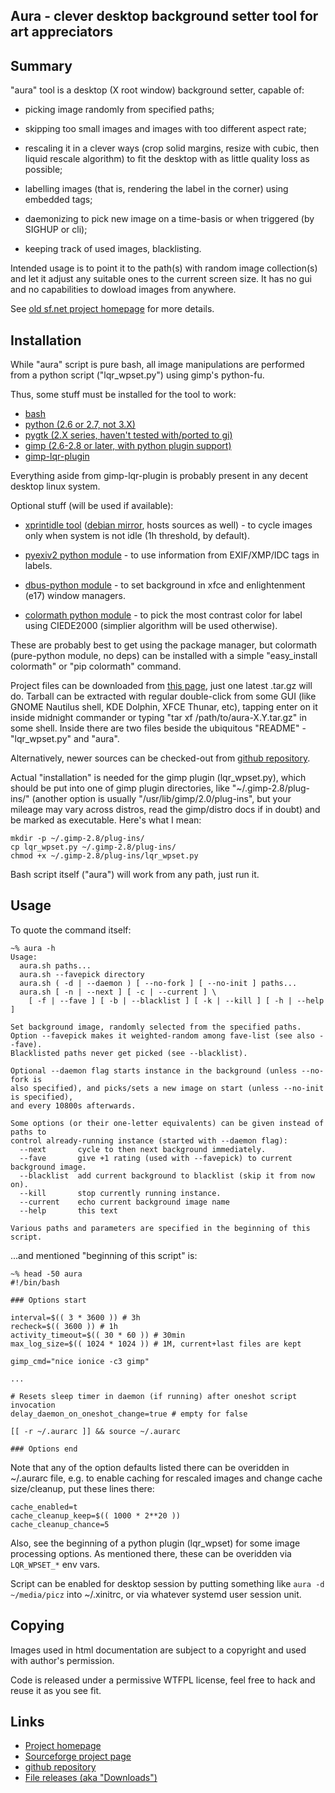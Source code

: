 Aura - clever desktop background setter tool for art appreciators
--------------------


Summary
--------------------

"aura" tool is a desktop (X root window) background setter, capable of:

* picking image randomly from specified paths;

* skipping too small images and images with too different aspect rate;

* rescaling it in a clever ways (crop solid margins, resize with cubic, then
	liquid rescale algorithm) to fit the desktop with as little quality loss
	as possible;

* labelling images (that is, rendering the label in the corner) using
	embedded tags;

* daemonizing to pick new image on a time-basis or when triggered (by SIGHUP
	or cli);

* keeping track of used images, blacklisting.

Intended usage is to point it to the path(s) with random image collection(s)
and let it adjust any suitable ones to the current screen size. It has no gui
and no capabilities to dowload images from anywhere.

See [old sf.net project homepage](http://desktop-aura.sf.net/) for more details.


Installation
--------------------

While "aura" script is pure bash, all image manipulations are performed from a
python script ("lqr_wpset.py") using gimp's python-fu.

Thus, some stuff must be installed for the tool to work:

* [bash](http://gnu.org/software/bash/)
* [python (2.6 or 2.7, not 3.X)](http://python.org/)
* [pygtk (2.X series, haven't tested with/ported to gi)](http://www.pygtk.org/)
* [gimp (2.6-2.8 or later, with python plugin support)](http://gimp.org/)
* [gimp-lqr-plugin](http://liquidrescale.wikidot.com/)

Everything aside from gimp-lqr-plugin is probably present in any decent
desktop linux system.

Optional stuff (will be used if available):

* [xprintidle tool](http://www.dtek.chalmers.se/~henoch/text/xprintidle.html)
	([debian mirror](http://packages.debian.org/sid/xprintidle), hosts sources
	as well) - to cycle images only when system is not idle (1h threshold, by
	default).

* [pyexiv2 python module](http://tilloy.net/dev/pyexiv2/) - to use information
	from EXIF/XMP/IDC tags in labels.

* [dbus-python
	module](http://www.freedesktop.org/wiki/Software/DBusBindings#dbus-python) -
	to set background in xfce and enlightenment (e17) window managers.

* [colormath python module](http://code.google.com/p/python-colormath/) - to
	pick the most contrast color for label using CIEDE2000 (simplier algorithm
	will be used otherwise).

These are probably best to get using the package manager, but colormath
(pure-python module, no deps) can be installed with a simple "easy_install
colormath" or "pip colormath" command.

Project files can be downloaded from [this
page](http://sf.net/projects/desktop-aura/files/), just one latest .tar.gz will
do.
Tarball can be extracted with regular double-click from some GUI (like GNOME
Nautilus shell, KDE Dolphin, XFCE Thunar, etc), tapping enter on it inside
midnight commander or typing "tar xf /path/to/aura-X.Y.tar.gz" in some shell.
Inside there are two files beside the ubiquitous "README" - "lqr_wpset.py" and
"aura".

Alternatively, newer sources can be checked-out from [github
repository](https://github.com/mk-fg/aura/).

Actual "installation" is needed for the gimp plugin (lqr_wpset.py), which should
be put into one of gimp plugin directories, like "~/.gimp-2.8/plug-ins/" (another
option is usually "/usr/lib/gimp/2.0/plug-ins", but your mileage may vary across
distros, read the gimp/distro docs if in doubt) and be marked as executable.
Here's what I mean:

	mkdir -p ~/.gimp-2.8/plug-ins/
	cp lqr_wpset.py ~/.gimp-2.8/plug-ins/
	chmod +x ~/.gimp-2.8/plug-ins/lqr_wpset.py

Bash script itself ("aura") will work from any path, just run it.


Usage
--------------------

To quote the command itself:

	~% aura -h
	Usage:
	  aura.sh paths...
	  aura.sh --favepick directory
	  aura.sh ( -d | --daemon ) [ --no-fork ] [ --no-init ] paths...
	  aura.sh [ -n | --next ] [ -c | --current ] \
	    [ -f | --fave ] [ -b | --blacklist ] [ -k | --kill ] [ -h | --help ]

	Set background image, randomly selected from the specified paths.
	Option --favepick makes it weighted-random among fave-list (see also --fave).
	Blacklisted paths never get picked (see --blacklist).

	Optional --daemon flag starts instance in the background (unless --no-fork is
	also specified), and picks/sets a new image on start (unless --no-init is specified),
	and every 10800s afterwards.

	Some options (or their one-letter equivalents) can be given instead of paths to
	control already-running instance (started with --daemon flag):
	  --next       cycle to then next background immediately.
	  --fave       give +1 rating (used with --favepick) to current background image.
	  --blacklist  add current background to blacklist (skip it from now on).
	  --kill       stop currently running instance.
	  --current    echo current background image name
	  --help       this text

	Various paths and parameters are specified in the beginning of this script.

...and mentioned "beginning of this script" is:

	~% head -50 aura
	#!/bin/bash

	### Options start

	interval=$(( 3 * 3600 )) # 3h
	recheck=$(( 3600 )) # 1h
	activity_timeout=$(( 30 * 60 )) # 30min
	max_log_size=$(( 1024 * 1024 )) # 1M, current+last files are kept

	gimp_cmd="nice ionice -c3 gimp"

	...

	# Resets sleep timer in daemon (if running) after oneshot script invocation
	delay_daemon_on_oneshot_change=true # empty for false

	[[ -r ~/.aurarc ]] && source ~/.aurarc

	### Options end

Note that any of the option defaults listed there can be overidden in ~/.aurarc
file, e.g. to enable caching for rescaled images and change cache size/cleanup,
put these lines there:

	cache_enabled=t
	cache_cleanup_keep=$(( 1000 * 2**20 ))
	cache_cleanup_chance=5

Also, see the beginning of a python plugin (lqr_wpset) for some image
processing options.
As mentioned there, these can be overidden via `LQR_WPSET_*` env vars.

Script can be enabled for desktop session by putting something like `aura -d
~/media/picz` into ~/.xinitrc, or via whatever systemd user session unit.


Copying
--------------------

Images used in html documentation are subject to a copyright and used with
author's permission.

Code is released under a permissive WTFPL license, feel free to hack and reuse
it as you see fit.


Links
--------------------

* [Project homepage](http://desktop-aura.sf.net/)
* [Sourceforge project page](http://sf.net/projects/desktop-aura/)
* [github repository](https://github.com/mk-fg/aura/)
* [File releases (aka "Downloads")](http://sf.net/projects/desktop-aura/files/)
